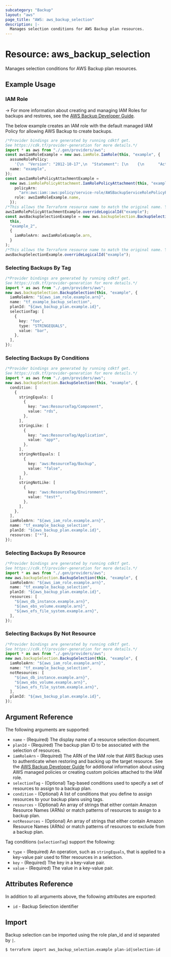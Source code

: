 ```yaml
---
subcategory: "Backup"
layout: "aws"
page_title: "AWS: aws_backup_selection"
description: |-
  Manages selection conditions for AWS Backup plan resources.
---
```


# Resource: aws\_backup\_selection

Manages selection conditions for AWS Backup plan resources.

## Example Usage

### IAM Role

\-> For more information about creating and managing IAM Roles for backups and restores, see the [AWS Backup Developer Guide](https://docs.aws.amazon.com/aws-backup/latest/devguide/iam-service-roles.html).

The below example creates an IAM role with the default managed IAM Policy for allowing AWS Backup to create backups.

```typescript
/*Provider bindings are generated by running cdktf get.
See https://cdk.tf/provider-generation for more details.*/
import * as aws from "./.gen/providers/aws";
const awsIamRoleExample = new aws.iamRole.IamRole(this, "example", {
  assumeRolePolicy:
    '{\n  "Version": "2012-10-17",\n  "Statement": [\n    {\n      "Action": ["sts:AssumeRole"],\n      "Effect": "allow",\n      "Principal": {\n        "Service": ["backup.amazonaws.com"]\n      }\n    }\n  ]\n}\n',
  name: "example",
});
const awsIamRolePolicyAttachmentExample =
  new aws.iamRolePolicyAttachment.IamRolePolicyAttachment(this, "example_1", {
    policyArn:
      "arn:aws:iam::aws:policy/service-role/AWSBackupServiceRolePolicyForBackup",
    role: awsIamRoleExample.name,
  });
/*This allows the Terraform resource name to match the original name. You can remove the call if you don't need them to match.*/
awsIamRolePolicyAttachmentExample.overrideLogicalId("example");
const awsBackupSelectionExample = new aws.backupSelection.BackupSelection(
  this,
  "example_2",
  {
    iamRoleArn: awsIamRoleExample.arn,
  }
);
/*This allows the Terraform resource name to match the original name. You can remove the call if you don't need them to match.*/
awsBackupSelectionExample.overrideLogicalId("example");

```

### Selecting Backups By Tag

```typescript
/*Provider bindings are generated by running cdktf get.
See https://cdk.tf/provider-generation for more details.*/
import * as aws from "./.gen/providers/aws";
new aws.backupSelection.BackupSelection(this, "example", {
  iamRoleArn: "${aws_iam_role.example.arn}",
  name: "tf_example_backup_selection",
  planId: "${aws_backup_plan.example.id}",
  selectionTag: [
    {
      key: "foo",
      type: "STRINGEQUALS",
      value: "bar",
    },
  ],
});

```

### Selecting Backups By Conditions

```typescript
/*Provider bindings are generated by running cdktf get.
See https://cdk.tf/provider-generation for more details.*/
import * as aws from "./.gen/providers/aws";
new aws.backupSelection.BackupSelection(this, "example", {
  condition: [
    {
      stringEquals: [
        {
          key: "aws:ResourceTag/Component",
          value: "rds",
        },
      ],
      stringLike: [
        {
          key: "aws:ResourceTag/Application",
          value: "app*",
        },
      ],
      stringNotEquals: [
        {
          key: "aws:ResourceTag/Backup",
          value: "false",
        },
      ],
      stringNotLike: [
        {
          key: "aws:ResourceTag/Environment",
          value: "test*",
        },
      ],
    },
  ],
  iamRoleArn: "${aws_iam_role.example.arn}",
  name: "tf_example_backup_selection",
  planId: "${aws_backup_plan.example.id}",
  resources: ["*"],
});

```

### Selecting Backups By Resource

```typescript
/*Provider bindings are generated by running cdktf get.
See https://cdk.tf/provider-generation for more details.*/
import * as aws from "./.gen/providers/aws";
new aws.backupSelection.BackupSelection(this, "example", {
  iamRoleArn: "${aws_iam_role.example.arn}",
  name: "tf_example_backup_selection",
  planId: "${aws_backup_plan.example.id}",
  resources: [
    "${aws_db_instance.example.arn}",
    "${aws_ebs_volume.example.arn}",
    "${aws_efs_file_system.example.arn}",
  ],
});

```

### Selecting Backups By Not Resource

```typescript
/*Provider bindings are generated by running cdktf get.
See https://cdk.tf/provider-generation for more details.*/
import * as aws from "./.gen/providers/aws";
new aws.backupSelection.BackupSelection(this, "example", {
  iamRoleArn: "${aws_iam_role.example.arn}",
  name: "tf_example_backup_selection",
  notResources: [
    "${aws_db_instance.example.arn}",
    "${aws_ebs_volume.example.arn}",
    "${aws_efs_file_system.example.arn}",
  ],
  planId: "${aws_backup_plan.example.id}",
});

```

## Argument Reference

The following arguments are supported:

* `name` - (Required) The display name of a resource selection document.
* `planId` - (Required) The backup plan ID to be associated with the selection of resources.
* `iamRoleArn` - (Required) The ARN of the IAM role that AWS Backup uses to authenticate when restoring and backing up the target resource. See the [AWS Backup Developer Guide](https://docs.aws.amazon.com/aws-backup/latest/devguide/access-control.html#managed-policies) for additional information about using AWS managed policies or creating custom policies attached to the IAM role.
* `selectionTag` - (Optional) Tag-based conditions used to specify a set of resources to assign to a backup plan.
* `condition` - (Optional) A list of conditions that you define to assign resources to your backup plans using tags.
* `resources` - (Optional) An array of strings that either contain Amazon Resource Names (ARNs) or match patterns of resources to assign to a backup plan.
* `notResources` - (Optional) An array of strings that either contain Amazon Resource Names (ARNs) or match patterns of resources to exclude from a backup plan.

Tag conditions (`selectionTag`) support the following:

* `type` - (Required) An operation, such as `stringEquals`, that is applied to a key-value pair used to filter resources in a selection.
* `key` - (Required) The key in a key-value pair.
* `value` - (Required) The value in a key-value pair.

## Attributes Reference

In addition to all arguments above, the following attributes are exported:

* `id` - Backup Selection identifier

## Import

Backup selection can be imported using the role plan\_id and id separated by `|`.

```console
$ terraform import aws_backup_selection.example plan-id|selection-id
```
